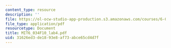 ```yaml
---
content_type: resource
description: ''
file: https://ol-ocw-studio-app-production.s3.amazonaws.com/courses/6-034-artificial-intelligence-fall-2010/31626ed3de1893e8af73abce65cd4d7f_MIT6_034F10_lab4.pdf
file_type: application/pdf
resourcetype: Document
title: MIT6_034F10_lab4.pdf
uid: 31626ed3-de18-93e8-af73-abce65cd4d7f
---
```

